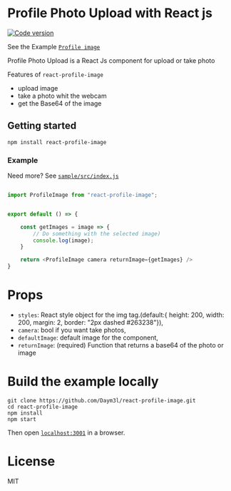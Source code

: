 Profile Photo Upload with React js
===

[![Code version](https://img.shields.io/badge/version-1.0.0-blue.svg)](http://www.npmjs.com/package/react-profile-image)

See the Example [`Profile image`](https://daym3l.github.io/react-profile-image/)

Profile Photo Upload is a React Js component for upload or take photo

Features of `react-profile-image`
* upload image
* take a photo whit the webcam
* get the Base64 of the image

## Getting started

```
npm install react-profile-image
```

### Example 

Need more? See [`sample/src/index.js`](https://github.com/Daym3l/react-profile-image/tree/master/sample/src/index.js)

```js

import ProfileImage from "react-profile-image";


export default () => {

    const getImages = image => {
        // Do something with the selected image)
        console.log(image);
    }

    return <ProfileImage camera returnImage={getImages} />
}
```
# Props
* `styles`: React style object for the img tag.(default:{ height: 200, width: 200, margin: 2, border: "2px dashed #263238"}),
* `camera`: bool if you want take photos,
* `defaultImage`: default image for the component,
* `returnImage`: (required) Function that returns a base64 of the photo or image

# Build the example locally

```
git clone https://github.com/Daym3l/react-profile-image.git
cd react-profile-image
npm install
npm start
```

Then open [`localhost:3001`](http://localhost:3001) in a browser.


# License

MIT

